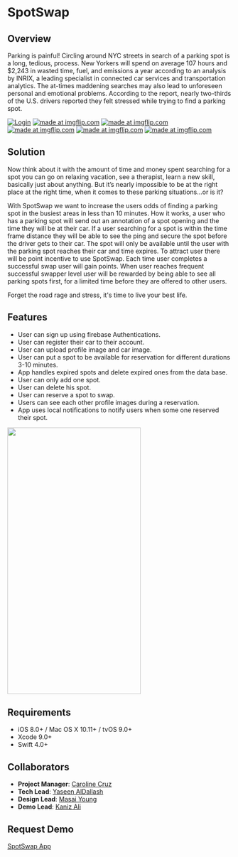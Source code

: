 # SpotSwap

## Overview
 Parking is painful! Circling around NYC streets in search of a parking spot is a long, tedious, process. New Yorkers will spend on average 107 hours and $2,243 in wasted time, fuel, and emissions a year according to an analysis by INRIX, a leading specialist in connected car services and transportation analytics. The at-times maddening searches may also lead to unforeseen personal and emotional problems. According to the report, nearly two-thirds of the U.S. drivers reported they felt stressed while trying to find a parking spot.
 
 <a href="https://imgflip.com/gif/2exiwg"><img src="https://i.imgflip.com/2exiwg.gif" title="Login"/></a>
<a href="https://imgflip.com/gif/2exk6b"><img src="https://i.imgflip.com/2exk6b.gif" title="made at imgflip.com"/></a>
<a href="https://imgflip.com/gif/2exkmr"><img src="https://i.imgflip.com/2exkmr.gif" title="made at imgflip.com"/></a>
<a href="https://imgflip.com/gif/2exkns"><img src="https://i.imgflip.com/2exkns.gif" title="made at imgflip.com"/></a>
<a href="https://imgflip.com/gif/2exo10"><img src="https://i.imgflip.com/2exo10.gif" title="made at imgflip.com"/></a>
<a href="https://imgflip.com/gif/2exo8t"><img src="https://i.imgflip.com/2exo8t.gif" title="made at imgflip.com"/></a>

## Solution
Now think about it with the amount of time and money spent searching for a spot you can go on relaxing vacation, see a therapist, learn a new skill, basically just about anything. But it’s nearly impossible to be at the right place at the right time, when it comes to these parking situations…or is it?

With SpotSwap we want to increase the users odds of finding a parking spot in the busiest areas in less than 10 minutes. How it works, a user who has a parking spot will send out an annotation of a spot opening and the time they will be at their car. If a user searching for a spot is within the time frame distance they will be able to see the ping and secure the spot before the driver gets to their car. The spot will only be available until the user with the parking spot reaches their car and time expires. To attract user there will be point incentive to use SpotSwap. Each time user completes a successful swap user will gain points. When user reaches frequent successful swapper level user will be rewarded by being able to see all parking spots first, for a limited time before they are offered to other users.

Forget the road rage and stress, it's time to live your best life. 

## Features
- User can sign up using firebase Authentications.
- User can register their car to their account.
- User can upload profile image and car image.
- User can put a spot to be available for reservation for different durations 3-10 minutes.
- App handles expired spots and delete expired ones from the data base.
- User can only add one spot.
- User can delete his spot.
- User can reserve a spot to swap.
- Users can see each other profile images during  a reservation.
- App uses local notifications to notify users when some one reserved their spot.
<img src="https://github.com/Yaseen-al/SpotSwap/blob/devkaniz/SpotSwap/Supporting%20Files/Assets.xcassets/ReserveSpot.imageset/ReserveSpot.gif" width="300" height="600" />


## Requirements
- iOS 8.0+ / Mac OS X 10.11+ / tvOS 9.0+
- Xcode 9.0+
- Swift 4.0+

## Collaborators
- **Project Manager**: [Caroline Cruz](https://github.com/caroline608)
- **Tech Lead**: [Yaseen AlDallash](https://github.com/Yaseen-al)
- **Design Lead**: [Masai Young](https://github.com/SaiKhal)
- **Demo Lead**: [Kaniz Ali](https://github.com/knzknz)

## Request Demo
[SpotSwap App](https://spotswap.gr8.com)
